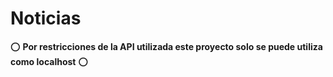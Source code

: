 # Noticias

⭕ **Por restricciones de la API utilizada este proyecto solo se puede utiliza como localhost** ⭕
